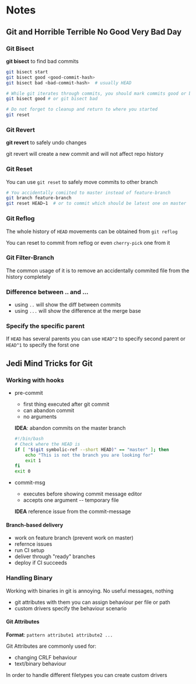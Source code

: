 # Notes

## Git and Horrible Terrible No Good Very Bad Day

### Git Bisect
**git bisect** to find bad commits

```bash
git bisect start
git bisect good <good-commit-hash>
git bisect bad <bad-commit-hash>  # usually HEAD

# While git iterates through commits, you should mark commits good or bad
git bisect good # or git bisect bad

# Do not forget to cleanup and return to where you started
git reset
```

### Git Revert
**git revert** to safely undo changes 

git revert will create a new commit and will not affect repo history

### Git Reset

You can use `git reset` to safely move commits to other branch

```bash
# You accidentally comiited to master instead of feature-branch
git branch feature-branch
git reset HEAD~1  # or to commit which should be latest one on master
```

### Git Reflog

The whole history of `HEAD` movements can be obtained from `git reflog`

You can reset to commit from reflog or even `cherry-pick` one from it

### Git Filter-Branch

The common usage of it is to remove an accidentally commited file from 
the history completely

### Difference between .. and ...

- using `..` will show the diff between commits
- using `...` will show the difference at the merge base

### Specify the specific parent

If `HEAD` has several parents you can use `HEAD^2` to specify second parent or
`HEAD^1` to specify the forst one

## Jedi Mind Tricks for Git

### Working with hooks

- pre-commit

  - first thing executed after git commit
  - can abandon commit
  - no arguments

  **IDEA**: abandon commits on the master branch

  ```bash
  #!/bin/bash
  # Check where the HEAD is
  if [ "$(git symbolic-ref --short HEAD)" == "master" ]; then
      echo "This is not the branch you are looking for"
      exit 1
  fi
  exit 0
  ```
- commit-msg

  - executes before showing commit message editor
  - accepts one argument -- temporary file

  **IDEA** reference issue from the commit-message

#### Branch-based delivery

- work on feature branch (prevent work on master)
- refernce issues
- run CI setup
- deliver through "ready" branches
- deploy if CI succeeds

### Handling Binary

Working with binaries in git is annoying. No useful messages, nothing

- git attributes
  with them you can assign behaviour per file or path
- custom drivers
  specify the behaviour scenario

#### Git Attributes

**Format**: `pattern attribute1 attribute2 ...`

Git Attributes are commonly used for:

- changing CRLF behaviour
- text/binary behaviour

In order to handle different filetypes you can create custom drivers

